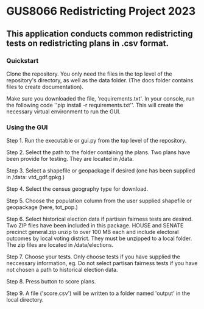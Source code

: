 # GUS8066 Redistricting Project 2023

## This application conducts common redistricting tests on redistricting plans in .csv format. 

### Quickstart
Clone the repository. You only need the files in the top level of the repository's directory, as well as the data folder. (The docs folder contains files to create documentation).

Make sure you downloaded the file, 'requirements.txt'. In your console, run the following code ''pip install -r requirements.txt''. This will create the necessary virtual environment to run the GUI.

### Using the GUI

Step 1. Run the executable or gui.py from the top level of the repository.

Step 2. Select the path to the folder containing the plans. Two plans have been provide for testing. They are located in /data.

Step 3. Select a shapefile or geopackage if desired (one has been supplied in /data: vtd_gdf.gpkg.)

Step 4. Select the census geography type for download.

Step 5. Choose the population column from the user supplied shapefile or geopackage (here, tot_pop.)

Step 6. Select historical election data if partisan fairness tests are desired. Two ZIP files have been included in this package.
           HOUSE and SENATE precinct general.zip unzip to over 100 MB each and include electoral outcomes by local voting district.
	   They must be unzipped to a local folder. The zip files are located in /data/elections.
		
Step 7. Choose your tests. Only choose tests if you have supplied the neccessary information, eg. Do not select partisan fairness
	    tests if you have not chosen a path to historical election data. 
		
Step 8. Press button to score plans.

Step 9. A file ('score.csv') will be written to a folder named 'output' in the local directory. 

		
		
